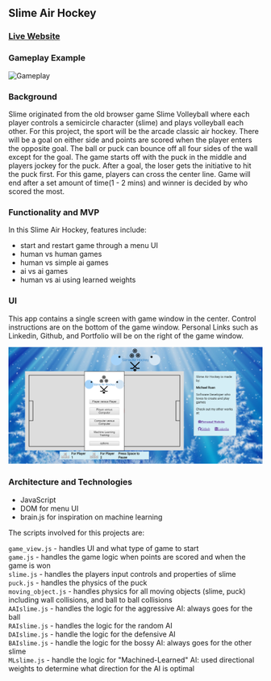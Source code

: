 ## Slime Air Hockey

###  [Live Website](http://www.michaelruan.xyz/SlimeAirHockey)

### Gameplay Example

![Gameplay](http://recordit.co/H16iOCTiqU.gif)

### Background

Slime originated from the old browser game Slime Volleyball where each player controls a semicircle character (slime) and plays volleyball each other. For this project, the sport will be the arcade classic air hockey. There will be a goal on either side and points are scored when the player enters the opposite goal. The ball or puck can bounce off all four sides of the wall except for the goal. The game starts off with the puck in the middle and players jockey for the puck. After a goal, the loser gets the initiative to hit the puck first. For this game, players can cross the center line. Game will end after a set amount of time(1 - 2 mins) and winner is decided by who scored the most.

### Functionality and MVP
In this Slime Air Hockey, features include:
*  start and restart game through a menu UI
*  human vs human games
*  human vs simple ai games
*  ai vs ai games
*  human vs ai using learned weights


### UI
This app contains a single screen with game window in the center. Control instructions are on the bottom of the game window. Personal Links such as Linkedin, Github, and Portfolio will be on the right of the game window.

![Snapshot](wiki/Snapshot_of_game.PNG)

### Architecture and Technologies
*  JavaScript
*  DOM for menu UI
*  brain.js for inspiration on machine learning

The scripts involved for this projects are:

`game_view.js` - handles UI and what type of game to start   
`game.js` - handles the game logic when points are scored and when the game is won  
`slime.js` - handles the players input controls and properties of slime  
`puck.js` - handles the physics of the puck  
`moving_object.js` - handles physics for all moving objects (slime, puck) including wall collisions, and ball to ball collisions  
`AAIslime.js` - handles the logic for the aggressive AI: always goes for the ball  
`RAIslime.js` - handles the logic for the random AI  
`DAIslime.js` - handle the logic for the defensive AI  
`BAIslime.js` - handle the logic for the bossy AI: always goes for the other slime  
`MLslime.js` - handle the logic for "Machined-Learned" AI: used directional weights to determine what direction for the AI is optimal  
